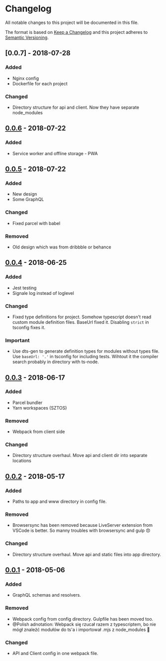 # Changelog
All notable changes to this project will be documented in this file.

The format is based on [Keep a Changelog](http://keepachangelog.com/en/1.0.0/)
and this project adheres to [Semantic Versioning](http://semver.org/spec/v2.0.0.html).

## [0.0.7] - 2018-07-28
### Added
- Nginx config
- Dockerfile for each project

### Changed
- Directory structure for api and client. Now they have separate node_modules

## [0.0.6] - 2018-07-22
### Added
- Service worker and offline storage - PWA


## [0.0.5] - 2018-07-22
### Added
- New design
- Some GraphQL

### Changed
- Fixed parcel with babel

### Removed
- Old design which was from dribbble or behance

## [0.0.4] - 2018-06-25
### Added
- Jest testing
- Signale log instead of loglevel

### Changed
- Fixed type definitions for project. Somehow typescript doesn't read custom module definition files.
  BaseUrl fixed it. Disabling `strict` in tsconfig fixes it.

### Important
 - Use dts-gen to generate definition types for modules without types file. Use `baseUrl: '.'` in tsconfig for including tests. Wihtout it the compiler search probably in directory with ts-node.

## [0.0.3] - 2018-06-17
### Added
- Parcel bundler
- Yarn workspaces (SZTOS)

### Removed
- Webpack from client side

### Changed
- Directory structure overhaul. Move api and client dir into separate locations

## [0.0.2] - 2018-05-17
### Added
- Paths to app and www directory in config file.

### Removed
- Browsersync has been removed because LiveServer extension from VSCode is better. So manny troubles with browsersync and gulp 😞

### Changed
- Directory structure overhaul. Move api and static files into app directory.

## [0.0.1] - 2018-05-06
### Added
- GraphQL schemas and resolvers.

### Removed
- Webpack config from config directory. Gulpfile has been moved too.
- @Polish adnotation: Webpack się rzucał razem z typescriptem, bo nie mógł znaleźć modułów do ts'a i importował .mjs z node_modules 🤦‍

### Changed
- API and Client config in one webpack file.

[0.0.6]: https://gitlab.com/DevDigitalNomad/DashboardTS/compare/master...master
[0.0.5]: https://gitlab.com/DevDigitalNomad/DashboardTS/compare/master...master
[0.0.4]: https://gitlab.com/DevDigitalNomad/DashboardTS/compare/master...master
[0.0.3]: https://gitlab.com/DevDigitalNomad/DashboardTS/compare/master...master
[0.0.2]: https://gitlab.com/DevDigitalNomad/DashboardTS/compare/master...master
[0.0.1]: https://gitlab.com/DevDigitalNomad/DashboardTS/compare/master...master